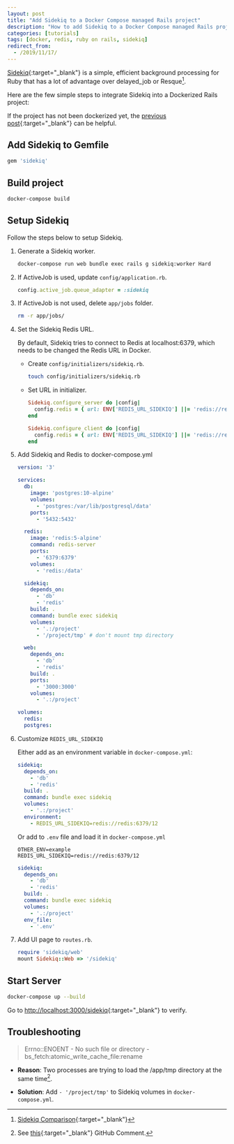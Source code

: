 ```yaml
---
layout: post
title: "Add Sidekiq to a Docker Compose managed Rails project"
description: "How to add Sidekiq to a Docker Compose managed Rails project."
categories: [tutorials]
tags: [docker, redis, ruby on rails, sidekiq]
redirect_from:
  - /2019/11/17/
---
```

[Sidekiq][Sidekiq]{:target="_blank"} is a simple, efficient background processing for Ruby
that has a lot of advantage over delayed_job or Resque[^1].

Here are the few simple steps to integrate Sidekiq into a Dockerized Rails project:

If the project has not been dockerized yet,
the [previous post](/2019/11/09/setup-a-ruby-on-rails-6-api-project-with-docker-compose/){:target="_blank"} can be helpful.

## Add Sidekiq to Gemfile

```ruby
gem 'sidekiq'
```

## Build project

```bash
docker-compose build
```

## Setup Sidekiq

Follow the steps below to setup Sidekiq.

1. Generate a Sidekiq worker.

   ```bash
   docker-compose run web bundle exec rails g sidekiq:worker Hard
   ```

2. If ActiveJob is used, update `config/application.rb`.

   ```ruby
   config.active_job.queue_adapter = :sidekiq
   ```

3. If ActiveJob is not used, delete `app/jobs` folder.

   ```bash
   rm -r app/jobs/
   ```

4. Set the Sidekiq Redis URL.

    By default, Sidekiq tries to connect to Redis at localhost:6379,
    which needs to be changed the Redis URL in Docker.

    - Create `config/initializers/sidekiq.rb`.

      ```bash
      touch config/initializers/sidekiq.rb
      ```

    - Set URL in initializer.

      ```ruby
      Sidekiq.configure_server do |config|
        config.redis = { url: ENV['REDIS_URL_SIDEKIQ'] ||= 'redis://redis:6379/1' }
      end

      Sidekiq.configure_client do |config|
        config.redis = { url: ENV['REDIS_URL_SIDEKIQ'] ||= 'redis://redis:6379/1' }
      end
      ```

  5. Add Sidekiq and Redis to docker-compose.yml

     ```yaml
     version: '3'

     services:
       db:
         image: 'postgres:10-alpine'
         volumes:
           - 'postgres:/var/lib/postgresql/data'
         ports:
           - '5432:5432'

       redis:
         image: 'redis:5-alpine'
         command: redis-server
         ports:
           - '6379:6379'
         volumes:
           - 'redis:/data'

       sidekiq:
         depends_on:
           - 'db'
           - 'redis'
         build: .
         command: bundle exec sidekiq
         volumes:
           - '.:/project'
           - '/project/tmp' # don't mount tmp directory

       web:
         depends_on:
           - 'db'
           - 'redis'
         build: .
         ports:
           - '3000:3000'
         volumes:
           - '.:/project'

     volumes:
       redis:
       postgres:
     ```

  6. Customize `REDIS_URL_SIDEKIQ`

     Either add as an environment variable in `docker-compose.yml`:

     ```yaml
     sidekiq:
       depends_on:
         - 'db'
         - 'redis'
       build: .
       command: bundle exec sidekiq
       volumes:
         - '.:/project'
       environment:
         - REDIS_URL_SIDEKIQ=redis://redis:6379/12
     ```

     Or add to `.env` file and load it in `docker-compose.yml`

     ```
     OTHER_ENV=example
     REDIS_URL_SIDEKIQ=redis://redis:6379/12
     ```

     ```yaml
     sidekiq:
       depends_on:
         - 'db'
         - 'redis'
       build: .
       command: bundle exec sidekiq
       volumes:
         - '.:/project'
       env_file:
         - '.env'
     ```

  7. Add UI page to `routes.rb`.

     ```ruby
     require 'sidekiq/web'
     mount Sidekiq::Web => '/sidekiq'
     ```

## Start Server

```bash
docker-compose up --build
```

Go to <http://localhost:3000/sidekiq>{:target="_blank"} to verify.

## Troubleshooting

> Errno::ENOENT - No such file or directory - bs_fetch:atomic_write_cache_file:rename

- **Reason**: Two processes are trying to load the /app/tmp directory at the same time[^2].

- **Solution**: Add `- '/project/tmp'` to Sidekiq volumes in `docker-compose.yml`.

[^1]: [Sidekiq Comparison](https://github.com/mperham/sidekiq/wiki/FAQ#how-does-sidekiq-compare-to-resque-or-delayed_job){:target="_blank"}
[^2]: See [this](https://github.com/Shopify/bootsnap/issues/177#issuecomment-491711481){:target="_blank"} GitHub Comment.

[Sidekiq]: https://github.com/mperham/sidekiq